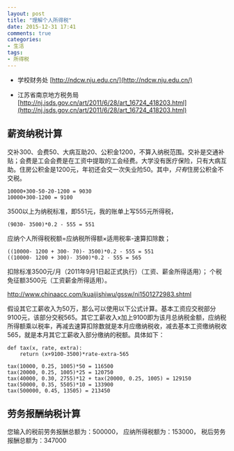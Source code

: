 ```yaml
---
layout: post
title: "理解个人所得税"
date: 2015-12-31 17:41
comments: true
categories: 
- 生活
tags:
- 所得税
---
```



- 学校财务处 [http://ndcw.nju.edu.cn/](http://ndcw.nju.edu.cn/)

- 江苏省南京地方税务局 [http://nj.jsds.gov.cn/art/2011/6/28/art_16724_418203.html](http://nj.jsds.gov.cn/art/2011/6/28/art_16724_418203.html)


## 薪资纳税计算

交补300、会费50、大病互助20、公积金1200，不算入纳税范围。交补是交通补贴；会费是工会会费是在工资中提取的工会经费。大学没有医疗保险，只有大病互助。住房公积金是1200元，年初还会交一次失业险50。其中，*只有*住房公积金不交税。

    10000+300-50-20-1200 = 9030
    10000+300-1200 = 9100

3500以上为纳税标准，即551元，我的账单上写555元所得税， 

    (9030- 3500)*0.2 - 555 = 551
    
应纳个人所得税税额=应纳税所得额×适用税率-速算扣除数；

    ((10000- 1200 + 300- 70)- 3500)*0.2 - 555 = 551
    ((10000- 1200 + 300)- 3500)*0.2 - 555 = 565

扣除标准3500元/月（2011年9月1日起正式执行）（工资、薪金所得适用）；
个税免征额3500元（工资薪金所得适用）。

http://www.chinaacc.com/kuaijishiwu/gssw/ni1501272983.shtml

假设其它工薪收入为50万，那么可以使用以下公式计算。基本工资应交税部分9100元，该部分交税565。其它工薪收入x加上9100即为该月总纳税金额，应纳税所得额乘以税率，再减去速算扣除数就是本月应缴纳税收，减去基本工资缴纳税收565，就是本月其它工薪收入部分缴纳的税额。具体如下：

    def tax(x, rate, extra):
        return (x+9100-3500)*rate-extra-565
      
    tax(10000, 0.25, 1005)*50 = 116500
    tax(20000, 0.25, 1005)*25 = 120750
    tax(40000, 0.30, 2755)*12 + tax(20000, 0.25, 1005) = 129150
    tax(50000, 0.35, 5505)*10 = 133900
    tax(500000, 0.45, 13505) = 213450

## 劳务报酬纳税计算
您输入的税前劳务报酬总额为：500000， 应纳所得税额为：153000， 税后劳务报酬总额为：347000

